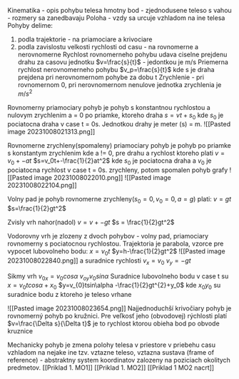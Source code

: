 Kinematika - opis pohybu telesa
hmotny bod - zjednodusene teleso s vahou - rozmery sa zanedbavaju
Poloha - vzdy sa urcuje vzhladom na ine telesa
Pohyby delime:
1) podla trajektorie - na priamociare a krivociare
2) podla zavislostu velkosti rychlosti od casu - na rovnomerne a nerovnomerne
Rychlost rovnomerneho pohybu udava ciselne prejdenu drahu za casovu jednotku
$v=\frac{s}{t}$ - jedontkou je m/s
Priemerna rychlost nerovnomerneho pohybu
$v_p=\frac{s}{t}$
kde s je draha prejdena pri nerovnomernom pohybe za dobu t
Zrychlenie - pri rovnomernom 0, pri nerovnomernom nenulove jednotka zrychlenia je $m/s^2$

Rovnomerny priamociary pohyb je pohyb s konstantnou rychlostou a nulovym zrychlenim a = 0 po priamke, ktoreho draha
$s = vt+s_0$
kde $s_0$ je pociatocna draha v case t = 0s. Jednotkou drahy je meter (s) = m.
![[Pasted image 20231008021313.png]]

Rovnomerne zrychleny(spomaleny) priamociary pohyb je pohyb po priamke s konstantym zrychlenim kde a != 0, pre drahu a rychlost ktoreho plati
$v=v_0+-at$
$s=v_0t+-\frac{1}{2}at^2$
kde $s_0$ je pociatocna draha a $v_0$ je pociatocna rychlost v case t = 0s.
zrychleny, potom spomalen pohyb grafy
![[Pasted image 20231008022010.png]]
![[Pasted image 20231008022104.png]]

Volny pad je pohyb rovnomerne zrychleny($s_0=0,v_0=0,a=g$) plati:
$v =gt$
$s=\frac{1}{2}gt^2$

Zvisly vrh nahor(nadol)
$v = v_{}+-gt$
$s = \frac{1}{2}gt^2$

Vodorovny vrh je zlozeny z dvoch pohybov - volny pad, priamociary rovnomerny s pociatocnou rychlostou. Trajektoria je parabola, vzorce pre vypocet lubovolneho bodu:
$x=v_0t$
$y=h-\frac{1}{2}gt^2$
![[Pasted image 20231008022840.png]]
a suradnice rychlosti 
$v_x=v_0$
$v_{y}=-gt$

Sikmy vrh
$v_{0x}= v_{0}cos \alpha$
$v_{oy} v_{0} sin \alpha$
Suradnice lubovolneho bodu v case t su
$x=v_{0}tcos\alpha +x_0$
$y=v_{0}tsin\alpha -\frac{1}{2}gt^{2}+y_0$
kde $x_{0} y_0$ su suradnice bodu z ktoreho je teleso vrhane

![[Pasted image 20231008023654.png]]
Najjednoduchší krivočiary pohyb je rovnomerný pohyb po kružnici. Pre veľkosť jeho (obvodovej) rýchlosti platí
$v=\frac{\Delta s}{\Delta t}$
je to rychlost ktorou obieha bod po obvode kruznice


Mechanicky pohyb je zmena polohy telesa v priestore v priebehu casu vzhladom na nejake ine tzv. vztazne teleso, vztazna sustava (frame of reference) - abstraktny system koordinatov zalozeny na poziciach okolitych predmetov.
[[Priklad 1. MO1]]
[[Priklad 1. MO2]]
[[Priklad 1 MO2 nacrt]]
